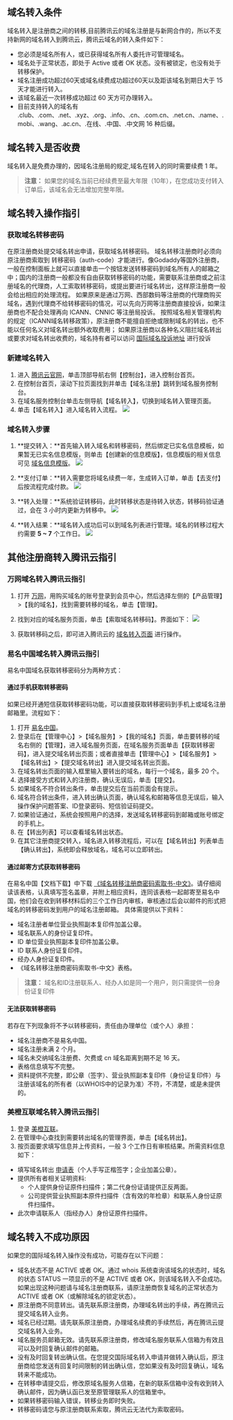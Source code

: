 ## 域名转入条件
域名转入是注册商之间的转移,目前腾讯云的域名注册是与新网合作的，所以不支持新网的域名转入到腾讯云，腾讯云域名的转入条件如下：
- 您必须是域名所有人，或已获得域名所有人委托许可管理域名。
- 域名处于正常状态，即处于 Active 或者 OK 状态。没有被锁定，也没有处于转移保护。
- 域名注册成功超过60天或域名续费成功超过60天以及距该域名到期日大于 15 天才能进行转入。
- 该域名最近一次转移成功超过 60 天方可办理转入。
- 目前支持转入的域名有 .club、.com、.net、.xyz、.org、.info、.cn、.com.cn、.net.cn、.name、.mobi、.wang、.ac.cn、.在线、.中国、.中文网 16 种后缀。

## 域名转入是否收费
域名转入是免费办理的，因域名注册局的规定,域名在转入的同时需要续费 1 年。
> **注意：**
> 如果您的域名当前已经续费至最大年限（10年），在您成功支付转入订单后，该域名会无法增加完整年限。

## 域名转入操作指引

### 获取域名转移密码
在原注册商处提交域名转出申请，获取域名转移密码。
域名转移注册商时必须向原注册商索取到 转移密码（auth-code）才能进行。像Godaddy等国外注册商，一般在控制面板上就可以直接单击一个按钮发送转移密码到域名所有人的邮箱之中；国内的注册商一般都没有自由获取转移密码的功能，需要联系注册商或之前注册域名的代理商，人工索取转移密码，或提出要进行域名转出，这样原注册商一般会给出相应的处理流程。
如果原来是通过万网、西部数码等注册商的代理商购买域名，遇到代理商不给转移密码的情况，可以先向万网等注册商直接投诉，如果注册商也不配合处理再向 ICANN、CNNIC 等注册局投诉。
按照域名相关管理机构的规定（ICANN域名转移政策），原注册商不能擅自拒绝或限制域名的转出，也不能以任何名义对域名转出额外收取费用； 如果原注册商以各种名义阻拦域名转出或要求对域名转出收费的，域名持有者可以访问 [国际域名投诉地址](http://www.icann.org/en/resources/compliance/complaints/transfer/form) 进行投诉


### 新建域名转入
1. 进入 [腾讯云官网](https://cloud.tencent.com/)，单击顶部导航右侧【控制台】，进入控制台首页。
2. 在控制台首页，滚动下拉页面找到并单击【域名注册】跳转到域名服务控制台。
3. 在域名服务控制台单击左侧导航【域名转入】，切换到域名转入管理页面。
4. 单击【域名转入】进入域名转入流程。
![](https://main.qcloudimg.com/raw/4a28e7bd1ef19011565c04f4f72df96a.png)

### 域名转入步骤
1. **提交转入：**首先输入转入域名和转移密码，然后绑定已实名信息模板，如果暂无已实名信息模版，则单击【创建新的信息模版】，信息模版的相关信息可见 [域名信息模版](https://cloud.tencent.com/document/product/242/15435)。
![](https://main.qcloudimg.com/raw/ef90248edd3eab66a1ad5c7077d68eff.png)

2. **支付订单：**转入需要您将域名续费一年，生成转入订单，单击【去支付】后按流程完成付款。
![](https://main.qcloudimg.com/raw/85d55a68ce8c65b5a1ba59b03ff1302b.png)

3. **转入处理：**系统验证转移码，此时转移状态是待转入状态，转移码验证通过，会在 3 小时内更新为转移中。
![](https://main.qcloudimg.com/raw/b316dcb993969665a623330b55849a74.png)

4. **转入结果：**域名转入成功后可以到域名列表进行管理。域名的转移过程大约需要 **5 ~ 7** 个工作日。
![](https://main.qcloudimg.com/raw/b24344f80806def55cd41747e52753f4.png)


## 其他注册商转入腾讯云指引

### 万网域名转入腾讯云指引

1. 打开 [万网](http://www.net.cn/)，用购买域名的账号登录到会员中心，然后选择左侧的【产品管理】>【我的域名】，找到需要转移的域名，单击【管理】。

2. 找到对应的域名服务页面，单击【索取域名转移码】。界面如下：
![](//mc.qcloudimg.com/static/img/63fd4cb58194bb41a132c87ca720be96/image.jpg)

3. 获取转移码之后，即可进入腾讯云的 [域名转入页面](https://console.cloud.tencent.com/domain/trans-in) 进行操作。

### 易名中国域名转入腾讯云指引

易名中国域名获取转移密码分为两种方式：

#### 通过手机获取转移密码
如果已经开通短信获取转移密码功能，可以直接获取转移密码到手机上或域名注册邮箱里。流程如下：
1. 打开 [易名中国](https://www.ename.net)。
2. 登录后在【管理中心】>【域名服务】>【我的域名】页面，单击要转移的域名右侧的【管理】，进入域名服务页面，在域名服务页面单击【获取转移密码】，进入提交域名转出页面；或者直接单击【管理中心】>【域名服务】>【域名转出】>【提交域名转出】进入提交域名转出页面。
3. 在域名转出页面的输入框里输入要转出的域名，每行一个域名，最多 20 个。
4. 选择接受方式和转入的注册商，确认无误后，单击【提交】。
5. 如果域名不符合转出条件，单击提交后在当前页面会有提示。
6. 域名符合转出条件，进入转出确认页面，确认域名和邮箱等信息无误后，输入操作保护问题答案、ID登录密码、短信验证码提交。
7. 如果验证通过，系统会按照用户的选择，发送域名转移密码到邮箱或账号绑定的手机上。
8. 在【转出列表】可以查看域名转出状态。
9. 在其它注册商提交转入，域名进入转移流程后，可以在【域名转出】列表单击【确认转出】，系统即会释放域名，域名可以立即转出。

#### 通过邮寄方式获取转移密码
在易名中国【文档下载】中下载 [《域名转移注册商密码索取书-中文》](http://www.ename.cn/docs/%E5%9F%9F%E5%90%8D%E8%BD%AC%E7%A7%BB%E6%B3%A8%E5%86%8C%E5%95%86%E5%AF%86%E7%A0%81%E7%B4%A2%E5%8F%96%E4%B9%A6-%E4%B8%AD%E6%96%87.doc)。请仔细阅读该表格，认真填写签名盖章，并附上相应资料，连同该表格一起邮寄至易名中国，他们会在收到转移材料后的三个工作日内审核，审核通过后会以邮件的形式把域名的转移密码发到用户的域名注册邮箱。
具体需提供以下资料：
- 域名注册者单位营业执照副本复印件加盖公章。
- 域名联系人的身份证复印件。
- ID 单位营业执照副本复印件加盖公章。
- ID 联系人身份证复印件。
- 经办人身份证复印件。
- 《域名转移注册商密码索取书-中文》表格。

> **注意：**
> 域名和ID注册联系人、经办人如是同一个用户，则只需提供一份身份证复印件

#### 无法获取转移密码
若存在下列现象将不予以转移密码，责任由办理单位（或个人）承担： 
- 域名注册商不是易名中国。
- 域名注册未满 2 个月。
- 域名未交纳域名注册费、欠费或 cn 域名距离到期不足 16 天。
- 表格信息填写不完整。
- 资料提供不完整，即公章（签字）、营业执照副本复印件（身份证复印件）与注册该域名的所有者（以WHOIS中的记录为准）不符，不清楚，或是未提供的。

### 美橙互联域名转入腾讯云指引

1. 登录 [美橙互联](https://www.cndns.com)。
2. 在管理中心查找到需要转出域名的管理界面，单击【域名转出】。
3. 按页面要求填写信息并上传资料，一般 3 个工作日有审核结果。所需资料信息如下：
  - 填写域名转出 [申请表](http://www.cndns.com/doc/html/hetong/mchl-out.doc)（个人手写正楷签字；企业加盖公章）。
  - 提供所有者相关证明资料:
      - 个人提供身份证原件扫描件；第二代身份证请提供正反两面。
      - 公司提供营业执照副本原件扫描件（含有效的年检章）和联系人身份证原件扫描件。
  - 此次申请联系人（指经办人）身份证原件扫描件。


## 域名转入不成功原因
如果您的国际域名转入操作没有成功，可能存在以下问题：
- 域名状态不是 ACTIVE 或者 OK。通过 whois 系统查询该域名的状态时，域名的状态 STATUS 一项显示的不是 ACTIVE 或者 OK，则该域名转入不会成功。如果出现这种问题请与域名注册商联系，请原注册商恢复域名的正常状态为 ACTIVE 或者 OK（或解除域名的锁定状态）。
- 原注册商不同意转出。请先联系原注册商，办理域名转出的手续，再在腾讯云提交域名转入业务。
- 域名已经过期。请先联系原注册商，办理域名续费的手续然后，再在腾讯云提交域名转入业务。
- 域名服务员邮箱无效。请先联系原注册商，修改域名服务联系人信箱为有效且可以及时回复确认邮件的邮箱。
- 没有及时回复转出确认信。在您提交国际域名转入申请并做转入确认后，原注册商给您发送有回复时间限制的转出确认信，您如果没有及时回复确认，域名转来不能成功。
- 在转移申请提交后，修改原域名服务人信箱，在新的联系信箱中没有收到转入确认邮件，因为确认函已发至原管理联系人的信箱里中。
- 如果转移密码输入错误，转移业务即时失败。
- 转移密码请您与原注册商联系索取，腾讯云无法代为索取密码。

